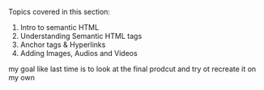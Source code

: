 Topics covered in this section:

1) Intro to semantic HTML
2) Understanding Semantic HTML tags
3) Anchor tags & Hyperlinks 
4) Adding Images, Audios and Videos

my goal like last time is to look at the final prodcut and try ot recreate it on my own


